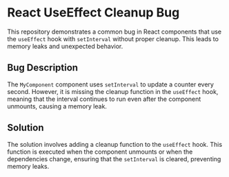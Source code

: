 # React UseEffect Cleanup Bug

This repository demonstrates a common bug in React components that use the `useEffect` hook with `setInterval` without proper cleanup. This leads to memory leaks and unexpected behavior.

## Bug Description
The `MyComponent` component uses `setInterval` to update a counter every second.  However, it is missing the cleanup function in the `useEffect` hook, meaning that the interval continues to run even after the component unmounts, causing a memory leak.

## Solution
The solution involves adding a cleanup function to the `useEffect` hook. This function is executed when the component unmounts or when the dependencies change, ensuring that the `setInterval` is cleared, preventing memory leaks.